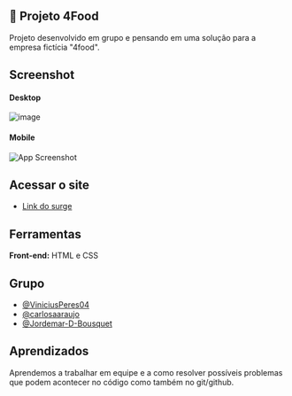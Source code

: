 ## 🍰 Projeto 4Food
Projeto desenvolvido em grupo e pensando em uma solução para a empresa fictícia "4food".
## Screenshot
#### Desktop
![image](https://user-images.githubusercontent.com/90051803/188290261-2c333f04-577a-4269-9b06-91e2135e247f.png)
#### Mobile
![App Screenshot](https://i.imgur.com/boKQoiG.png)


## Acessar o site

- [Link do surge](http://accurate-trail.surge.sh/)

## Ferramentas

**Front-end:** HTML e CSS
## Grupo

- [@ViniciusPeres04](https://github.com/ViniciusPeres04)
- [@carlosaaraujo](https://github.com/carlosaaraujo)
- [@Jordemar-D-Bousquet](https://github.com/Jordemar-D-Bousquet)
## Aprendizados

Aprendemos a trabalhar em equipe e a como resolver possíveis problemas que podem acontecer no código como também no git/github.
